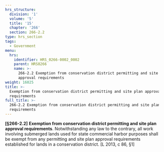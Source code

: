 ```yaml
---
hrs_structure:
  division: '1'
  volume: '5'
  title: '15'
  chapter: '266'
  section: 266-2.2
type: hrs_section
tags:
  - Government
menu:
  hrs:
    identifier: HRS_0266-0002_0002
    parent: HRS0266
    name: >-
      266-2.2 Exemption from conservation district permitting and site plan
      approval requirements
weight: 16025
title: >-
  Exemption from conservation district permitting and site plan approval
  requirements
full_title: >-
  266-2.2 Exemption from conservation district permitting and site plan approval
  requirements
---
```

**[§266-2.2]** **Exemption from conservation district permitting and site plan approval requirements**. Notwithstanding any law to the contrary, all work involving submerged lands used for state commercial harbor purposes shall be exempt from any permitting and site plan approval requirements established for lands in a conservation district. [L 2013, c 86, §1]